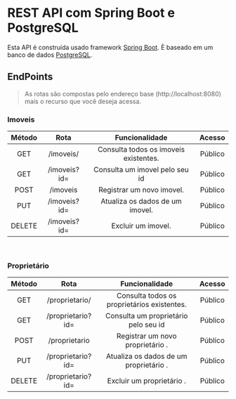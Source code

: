 # REST API com Spring Boot e PostgreSQL

Esta API é construída usado framework [Spring Boot](https://spring.io/projects/spring-boot). È baseado em um banco de dados [PostgreSQL](https://www.postgresql.org/).


## EndPoints 

> As rotas são compostas pelo endereço base (http://localhost:8080) mais o recurso que você deseja acessa.

### Imoveis

|Método|Rota| Funcionalidade| Acesso |
|:-------:|:-----:|:------:|:------:|
|GET | /imoveis/ | Consulta todos os imoveis existentes.| Público |
|GET |  /imoveis?id= | Consulta um imovel pelo seu id| Público |
|POST | /imoveis | Registrar um novo imovel. | Público |
| PUT | /imoveis?id= | Atualiza os dados de um imovel.| Público |
| DELETE | /imoveis?id= | Excluir um imovel. | Público |

<br>

### Proprietário 

|Método|Rota| Funcionalidade| Acesso |
|:-------:|:-----:|:------:|:------:|
|GET | /proprietario/ | Consulta todos os proprietários  existentes.| Público |
|GET |  /proprietario?id= | Consulta um proprietário  pelo seu id| Público |
|POST | /proprietario | Registrar um novo proprietário . | Público |
| PUT | /proprietario?id= | Atualiza os dados de um proprietário .| Público |
| DELETE | /proprietario?id= | Excluir um proprietário . | Público |